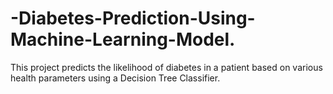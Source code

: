 # -Diabetes-Prediction-Using-Machine-Learning-Model.
This project predicts the likelihood of diabetes in a patient based on various health parameters using a Decision Tree Classifier.
